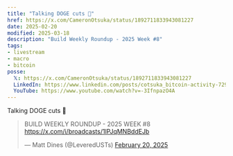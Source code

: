 ```yaml
---
title: "Talking DOGE cuts 🐶"
href: https://x.com/CameronOtsuka/status/1892711833943081227
date: 2025-02-20
modified: 2025-03-18
description: "Build Weekly Roundup - 2025 Week #8"
tags:
- livestream
- macro
- bitcoin
posse:
  𝕏: https://x.com/CameronOtsuka/status/1892711833943081227
  LinkedIn: https://www.linkedin.com/posts/cotsuka_bitcoin-activity-7298481825612472320-SYZt
  YouTube: https://www.youtube.com/watch?v=-3IfnpazO4A
---
```


Talking DOGE cuts 🐶

> BUILD WEEKLY ROUNDUP - 2025 WEEK #8 https://x.com/i/broadcasts/1lPJqMNBddEJb
>
> — Matt Dines (@LeveredUSTs) [February 20, 2025](https://x.com/LeveredUSTs/status/1892699814770704435)
